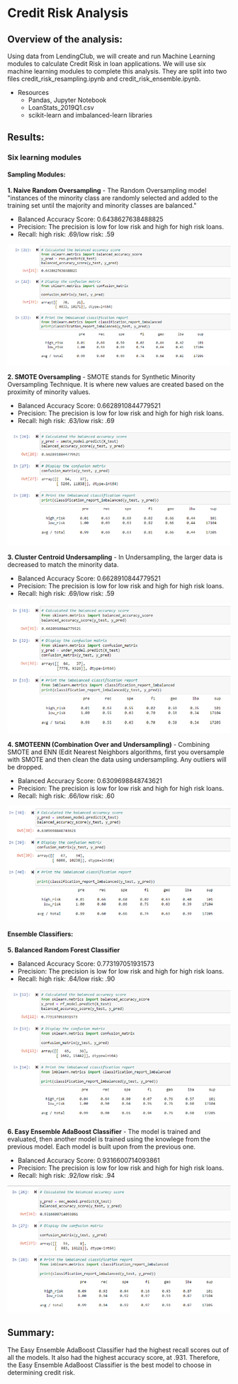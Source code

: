 # Credit Risk Analysis

## Overview of the analysis: 
Using data from LendingClub, we will create and run Machine Learning modules to calculate Credit Risk in loan applications. We will use six machine learning modules to complete this analysis. They are split into two files credit_risk_resampling.ipynb and credit_risk_ensemble.ipynb. 

- Resources 
  - Pandas, Jupyter Notebook
  - LoanStats_2019Q1.csv 
  - scikit-learn and imbalanced-learn libraries

## Results: 
### Six learning modules

#### Sampling Modules:
**1. Naive Random Oversampling**
    - The Random Oversampling model "instances of the minority class are randomly selected and added to the training set until the majority and minority classes are balanced."
    
   - Balanced Accuracy Score: 0.6438627638488825
   - Precision: The precision is low for low risk and high for high risk loans.
   - Recall: high risk: .69/low risk: .59
    
    
 ![random](img/naive_random_oversampling.png)
 
**2. SMOTE Oversampling**
    - SMOTE stands for Synthetic Minority Oversampling Technique. It is where new values are created based on the proximity of minority values. 
    
   - Balanced Accuracy Score: 0.6628910844779521
   - Precision: The precision is low for low risk and high for high risk loans.
   - Recall: high risk: .63/low risk: .69
   
   
 ![smote](img/smote_oversampling.png)
    
**3. Cluster Centroid Undersampling**
    - In Undersampling, the larger data is decreased to match the minority data. 
    
   - Balanced Accuracy Score: 0.6628910844779521
   - Precision: The precision is low for low risk and high for high risk loans.
   - Recall: high risk: .69/low risk: .59
    
   
![undersampling](img/undersampling.png)
  
    
**4. SMOTEENN (Combination Over and Undersampling)**
    - Combining SMOTE and ENN (Edit Nearest Neighbors algorithms, first you oversample with SMOTE and then clean the data using undersampling. Any outliers will be dropped. 
    
   - Balanced Accuracy Score: 0.6309698848743621
   - Precision: The precision is low for low risk and high for high risk loans.
   - Recall: high risk: .66/low risk: .60
    
    
 ![smoteenn](img/combo_over_under.png)
    
#### Ensemble Classifiers:
**5. Balanced Random Forest Classifier**

   - Balanced Accuracy Score: 0.773197051931573
   - Precision: The precision is low for low risk and high for high risk loans.
   - Recall: high risk: .64/low risk: .90

  ![forest](img/randomforest.png)

**6. Easy Ensemble AdaBoost Classifier**
    - The model is trained and evaluated, then another model is trained using the knowlege from the previous model. Each model is built upon from the previous one. 
    
   - Balanced Accuracy Score: 0.9316600714093861
   - Precision: The precision is low for low risk and high for high risk loans.
   - Recall: high risk: .92/low risk: .94
   
![ensemble](img/easyensemble.png)

## Summary: 
The Easy Ensemble AdaBoost Classifier had the highest recall scores out of all the models. It also had the highest accuracy score, at .931. Therefore, the Easy Ensemble AdaBoost Classifier is the best model to choose in determining credit risk. 
